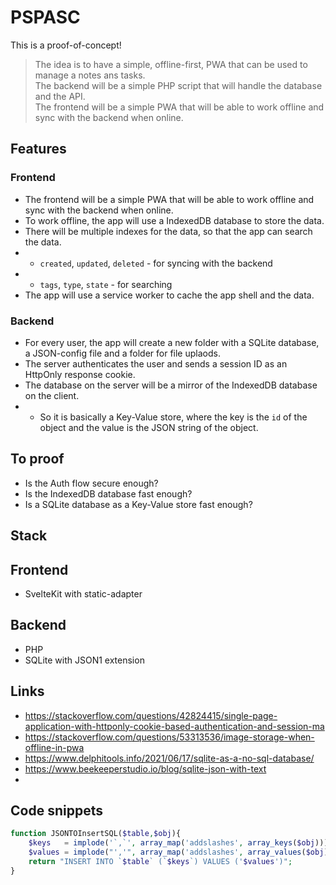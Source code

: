 # PSPASC
This is a proof-of-concept!

> The idea is to have a simple, offline-first, PWA that can be used to manage a notes ans tasks.   
> The backend will be a simple PHP script that will handle the database and the API.   
> The frontend will be a simple PWA that will be able to work offline and sync with the backend when online.

## Features

### Frontend
- The frontend will be a simple PWA that will be able to work offline and sync with the backend when online.
- To work offline, the app will use a IndexedDB database to store the data.
- There will be multiple indexes for the data, so that the app can search the data.
- - `created`, `updated`, `deleted` - for syncing with the backend
- - `tags`, `type`, `state` - for searching
- The app will use a service worker to cache the app shell and the data.

### Backend
- For every user, the app will create a new folder with a SQLite database, a JSON-config file and a folder for file uplaods.
- The server authenticates the user and sends a session ID as an HttpOnly response cookie.
- The database on the server will be a mirror of the IndexedDB database on the client.
- - So it is basically a Key-Value store, where the key is the `id` of the object and the value is the JSON string of the object.

## To proof
- Is the Auth flow secure enough?
- Is the IndexedDB database fast enough?
- Is a SQLite database as a Key-Value store fast enough?


## Stack
## Frontend
- SvelteKit with static-adapter

## Backend
- PHP 
- SQLite with JSON1 extension

## Links
- https://stackoverflow.com/questions/42824415/single-page-application-with-httponly-cookie-based-authentication-and-session-ma
- https://stackoverflow.com/questions/53313536/image-storage-when-offline-in-pwa
- https://www.delphitools.info/2021/06/17/sqlite-as-a-no-sql-database/
- https://www.beekeeperstudio.io/blog/sqlite-json-with-text
- 

## Code snippets


```php
function JSONTOInsertSQL($table,$obj){
    $keys   = implode('`,`', array_map('addslashes', array_keys($obj)));
    $values = implode("','", array_map('addslashes', array_values($obj)));
    return "INSERT INTO `$table` (`$keys`) VALUES ('$values')";
}
```

 